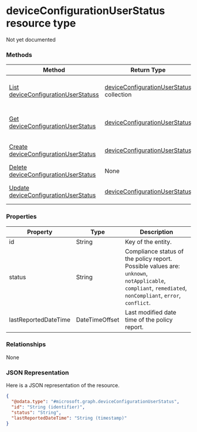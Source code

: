 ﻿# deviceConfigurationUserStatus resource type

Not yet documented
### Methods
|Method|Return Type|Description|
|---|---|---|
|[List deviceConfigurationUserStatuss](../api/deviceConfigurationUserStatus_list.md)|[deviceConfigurationUserStatus](deviceConfigurationUserStatus.md) collection|List properties and relationships of the [deviceConfigurationUserStatus](../resource/deviceConfigurationUserStatus.md) objects.|
|[Get deviceConfigurationUserStatus](../api/deviceConfigurationUserStatus_get.md)|[deviceConfigurationUserStatus](deviceConfigurationUserStatus.md)|Read properties and relationships of the [deviceConfigurationUserStatus](../resource/deviceConfigurationUserStatus.md) object.|
|[Create deviceConfigurationUserStatus](../api/deviceConfigurationUserStatus_create.md)|[deviceConfigurationUserStatus](deviceConfigurationUserStatus.md)|Create a new [deviceConfigurationUserStatus](../resource/deviceConfigurationUserStatus.md) object.|
|[Delete deviceConfigurationUserStatus](../api/deviceConfigurationUserStatus_delete.md)|None|Deletes a [deviceConfigurationUserStatus](../resource/deviceConfigurationUserStatus.md).|
|[Update deviceConfigurationUserStatus](../api/deviceConfigurationUserStatus_update.md)|[deviceConfigurationUserStatus](deviceConfigurationUserStatus.md)|Update the properties of a [deviceConfigurationUserStatus](../resource/deviceConfigurationUserStatus.md) object.|

### Properties
|Property|Type|Description|
|---|---|---|
|id|String|Key of the entity.|
|status|String|Compliance status of the policy report. Possible values are: `unknown`, `notApplicable`, `compliant`, `remediated`, `nonCompliant`, `error`, `conflict`.|
|lastReportedDateTime|DateTimeOffset|Last modified date time of the policy report.|

### Relationships
None
### JSON Representation
Here is a JSON representation of the resource.
<!-- {
  "blockType": "resource",
  "keyProperty": "id",
  "@odata.type": "microsoft.graph.deviceConfigurationUserStatus"
}
-->
```json
{
  "@odata.type": "#microsoft.graph.deviceConfigurationUserStatus",
  "id": "String (identifier)",
  "status": "String",
  "lastReportedDateTime": "String (timestamp)"
}
```


